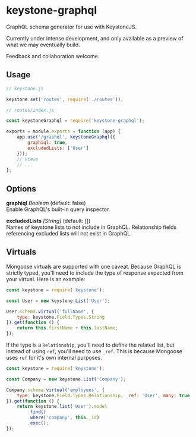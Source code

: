 # keystone-graphql

GraphQL schema generator for use with KeystoneJS.

Currently under intense development, and only available as a preview of what we may eventually build.

Feedback and collaboration welcome.

## Usage

```javascript
// keystone.js

keystone.set('routes', require('./routes'));
```

```javascript
// routes/index.js

const keystoneGraphql = require('keystone-graphql');

exports = module.exports = function (app) {
    app.use('/graphql', keystoneGraphql({
        graphiql: true,
        excludedLists: ['User']
    }));
    // Views
    // ...
};
```

## Options

**graphiql** *Boolean* (default: false)
<br> Enable GraphQL's built-in query inspector.

**excludedLists** *[String]* (default: [])
<br> Names of keystone lists to not include in GraphQL. Relationship fields referencing excluded lists will not exist
in GraphQL.

## Virtuals

Mongoose virtuals are supported with one caveat. Because GraphQL is strictly typed, you'll need to include the
type of response expected from your virtual. Here is an example:

```javascript
const keystone = require('keystone');

const User = new keystone.List('User');

User.schema.virtual('fullName', {
    type: keystone.Field.Types.String
}).get(function () {
    return this.firstName + this.lastName;
});
```
 
If the type is a `Relationship`, you'll need to define the related list, but instead of using `ref`,
you'll need to use `_ref`. This is because Mongoose uses `ref` for it's own internal purposes. 

```javascript
const keystone = require('keystone');

const Company = new keystone.List('Company');

Company.schema.virtual('employees', {
    type: keystone.Field.Types.Relationship, _ref: 'User', many: true
}).get(function () {
    return keystone.list('User').model
        .find()
        .where('company', this._id)
        .exec();
});
```
